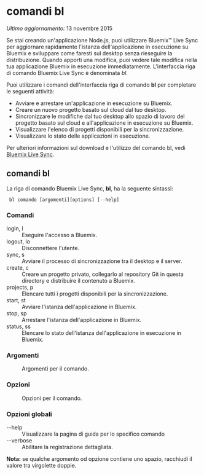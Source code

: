 # comandi bl

*Ultimo aggiornamento:* 13 novembre 2015

Se stai creando un'applicazione Node.js, puoi utilizzare Bluemix™ Live Sync per aggiornare rapidamente l'istanza dell'applicazione in esecuzione su Bluemix e sviluppare
come faresti sul desktop senza rieseguire la distribuzione. Quando apporti una modifica, puoi vedere tale modifica nella tua applicazione Bluemix in esecuzione
immediatamente. L'interfaccia riga di comando Bluemix Live Sync è denominata *bl*.

Puoi utilizzare i comandi dell'interfaccia riga di comando **bl** per completare le seguenti attività:

* Avviare e arrestare un'applicazione in esecuzione su Bluemix.
* Creare un nuovo progetto basato sul cloud dal tuo desktop.
* Sincronizzare le modifiche dal tuo desktop allo spazio di lavoro del progetto basato sul cloud e all'applicazione in esecuzione su Bluemix.
* Visualizzare l'elenco di progetti disponibili per la sincronizzazione.
* Visualizzare lo stato delle applicazioni in esecuzione.

Per ulteriori informazioni sul download e l'utilizzo del comando bl, vedi [Bluemix Live Sync](https://www.ng.bluemix.net/docs/manageapps/bluemixlive.html#bluemixlive).

## comandi bl

La riga di comando Bluemix Live Sync, **bl**, ha la seguente sintassi:

``` bl comando [argomenti][options] [--help]```

### Comandi
<dl>
<dt>login, l</dt>
<dd>Eseguire l'accesso a Bluemix.</dd>
<dt>logout, lo</dt>
<dd>Disconnettere l'utente.</dd>
<dt>sync, s</dt>
<dd>Avviare il processo di sincronizzazione tra il desktop e il server.</dd>
<dt>create, c</dt>
<dd>Creare un progetto privato, collegarlo al repository Git in questa directory e distribuire il contenuto a Bluemix.</dd>
<dt>projects, p</dt>
<dd>Elencare tutti i progetti disponibili per la sincronizzazione.</dd>
<dt>start, st</dt>
<dd>Avviare l'istanza dell'applicazione in Bluemix.</dd>
<dt>stop, sp</dt>
<dd>Arrestare l'istanza dell'applicazione in Bluemix.</dd>
<dt>status, ss</dt>
<dd>Elencare lo stato dell'istanza dell'applicazione in esecuzione in Bluemix.</dd>
</dl>

### Argomenti
<dl>
<dd>Argomenti per il comando.</dd>
</dl>

### Opzioni
<dl>
<dd>Opzioni per il comando.</dd>
</dl>

### Opzioni globali
<dl>
<dt>--help</dt>
<dd>Visualizzare la pagina di guida per lo specifico comando</dd>
<dt>--verbose</dt>
<dd>Abilitare la registrazione dettagliata.</dd>
</dl>

**Nota:** se qualche argomento od opzione contiene uno spazio, racchiudi il valore tra virgolette doppie.
